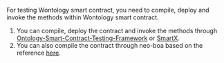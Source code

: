 For testing Wontology smart contract, you need to compile, deploy and invoke the methods within Wontology smart contract.
1. You can compile, deploy the contract and invoke the methods through [Ontology-Smart-Contract-Testing-Framework](https://github.com/tonyclarking/Ontology-Smart-Contract-Testing-Framework) or [SmartX](https://smartx.ont.io/#/).
2. You can also compile the contract through neo-boa based on the reference [here](https://github.com/ONT-Avocados/python-template).
